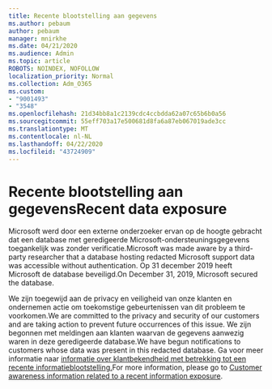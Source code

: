 ```yaml
---
title: Recente blootstelling aan gegevens
ms.author: pebaum
author: pebaum
manager: mnirkhe
ms.date: 04/21/2020
ms.audience: Admin
ms.topic: article
ROBOTS: NOINDEX, NOFOLLOW
localization_priority: Normal
ms.collection: Adm_O365
ms.custom:
- "9001493"
- "3548"
ms.openlocfilehash: 21d34bb8a1c2139cdc4ccbdda62a07c65b6b0a56
ms.sourcegitcommit: 55eff703a17e500681d8fa6a87eb067019ade3cc
ms.translationtype: MT
ms.contentlocale: nl-NL
ms.lasthandoff: 04/22/2020
ms.locfileid: "43724909"
---
```

# <a name="recent-data-exposure"></a><span data-ttu-id="e17d1-102">Recente blootstelling aan gegevens</span><span class="sxs-lookup"><span data-stu-id="e17d1-102">Recent data exposure</span></span>

<span data-ttu-id="e17d1-103">Microsoft werd door een externe onderzoeker ervan op de hoogte gebracht dat een database met geredigeerde Microsoft-ondersteuningsgegevens toegankelijk was zonder verificatie.</span><span class="sxs-lookup"><span data-stu-id="e17d1-103">Microsoft was made aware by a third-party researcher that a database hosting redacted Microsoft support data was accessible without authentication.</span></span> <span data-ttu-id="e17d1-104">Op 31 december 2019 heeft Microsoft de database beveiligd.</span><span class="sxs-lookup"><span data-stu-id="e17d1-104">On December 31, 2019, Microsoft secured the database.</span></span>

<span data-ttu-id="e17d1-105">We zijn toegewijd aan de privacy en veiligheid van onze klanten en ondernemen actie om toekomstige gebeurtenissen van dit probleem te voorkomen.</span><span class="sxs-lookup"><span data-stu-id="e17d1-105">We are committed to the privacy and security of our customers and are taking action to prevent future occurrences of this issue.</span></span> <span data-ttu-id="e17d1-106">We zijn begonnen met meldingen aan klanten waarvan de gegevens aanwezig waren in deze geredigeerde database.</span><span class="sxs-lookup"><span data-stu-id="e17d1-106">We have begun notifications to customers whose data was present in this redacted database.</span></span> <span data-ttu-id="e17d1-107">Ga voor meer informatie naar [informatie over klantbekendheid met betrekking tot een recente informatieblootstelling.](https://aka.ms/privacyinfo)</span><span class="sxs-lookup"><span data-stu-id="e17d1-107">For more information, please go to [Customer awareness information related to a recent information exposure](https://aka.ms/privacyinfo).</span></span>
